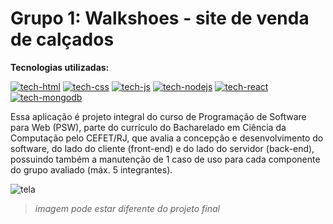 # Grupo 1: Walkshoes - site de venda de calçados

**Tecnologias utilizadas:**

[![tech-html](https://skills.thijs.gg/icons?i=html)](https://skills.thijs.gg)
[![tech-css](https://skills.thijs.gg/icons?i=css)](https://skills.thijs.gg)
[![tech-js](https://skills.thijs.gg/icons?i=js)](https://skills.thijs.gg)
[![tech-nodejs](https://skills.thijs.gg/icons?i=nodejs)](https://skills.thijs.gg)
[![tech-react](https://skills.thijs.gg/icons?i=react)](https://skills.thijs.gg)
[![tech-mongodb](https://skills.thijs.gg/icons?i=mongodb)](https://www.mongodb.com/)

Essa aplicação é projeto integral do curso de Programação de Software para Web (PSW), parte do currículo do Bacharelado em Ciência da Computação pelo CEFET/RJ, que avalia a concepção e desenvolvimento do software, do lado do cliente (front-end) e do lado do servidor (back-end), possuindo também a manutenção de 1 caso de uso para cada componente do grupo avaliado (máx. 5 integrantes).

![tela](https://user-images.githubusercontent.com/58084632/180062228-a7a166f8-95e4-41f8-9d5c-6cfbb2748997.png)

> *imagem pode estar diferente do projeto final*
